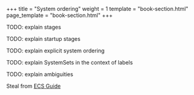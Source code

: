+++
title = "System ordering"
weight = 1
template = "book-section.html"
page_template = "book-section.html"
+++

TODO: explain stages

TODO: explain startup stages

TODO: explain explicit system ordering

TODO: explain SystemSets in the context of labels

TODO: explain ambiguities

Steal from [ECS Guide](https://github.com/bevyengine/bevy/blob/main/examples/ecs/ecs_guide.rs#L282)
